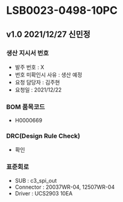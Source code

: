 # LSB0023-0498-10PC

## v1.0 2021/12/27 신민정

### 생산 지시서 번호
* 발주 번호 : X
* 번호 미확인시 사유 : 생산 예정
* 요청 담당자 : 김주현
* 요청일 : 2021/12/22

###  BOM 품목코드
* H0000669

### DRC(Design Rule Check)
* 확인

### 표준회로
* SUB : c3_spi_out
* Connector : 20037WR-04, 12507WR-04
* Driver : UCS2903 10EA
